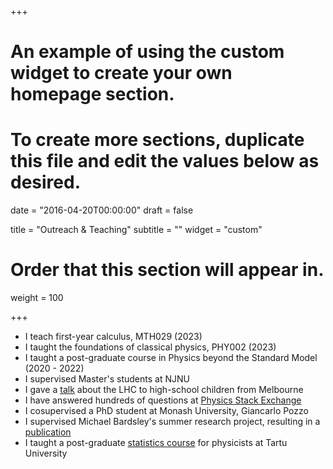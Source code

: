 +++
# An example of using the custom widget to create your own homepage section.
# To create more sections, duplicate this file and edit the values below as desired.

date = "2016-04-20T00:00:00"
draft = false

title = "Outreach & Teaching"
subtitle = ""
widget = "custom"

# Order that this section will appear in.
weight = 100

+++

- I teach first-year calculus, MTH029 (2023) 
- I taught the foundations of classical physics, PHY002 (2023)
- I taught a post-graduate course in Physics beyond the Standard Model (2020 - 2022)
- I supervised Master's students at NJNU
- I gave a [talk](./talk/outreach/) about the LHC to high-school children from Melbourne
- I have answered hundreds of questions at [Physics Stack Exchange](https://physics.stackexchange.com/users/23389/innisfree?tab=profile)
- I cosupervised a PhD student at Monash University, Giancarlo Pozzo
- I supervised Michael Bardsley's summer research project, resulting in a [publication](https://arxiv.org/abs/1603.00555)
- I taught a post-graduate [statistics course](files/stats_tartu.pdf) for physicists at Tartu University 

